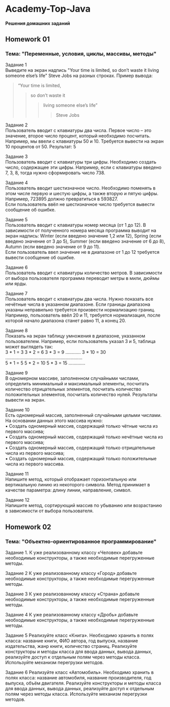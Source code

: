 # Academy-Top-Java

#### Решения домашних заданий

## Homework 01

### Тема: "Переменные, условия, циклы, массивы, методы"

Задание 1    
Выведите на экран надпись "Your time is limited, so don’t waste it living someone else’s life" Steve Jobs на разных строках. Пример вывода:    
>“Your time is limited,    
>>so don’t waste it    
>>>living someone else’s life”    
>>>>Steve Jobs

Задание 2    
Пользователь вводит с клавиатуры два числа. Первое число – это значение, второе число процент, который необходимо посчитать. Например, мы ввели с клавиатуры 50 и 10. Требуется вывести на экран 10 процентов от 50. Результат: 5

Задание 3    
Пользователь вводит с клавиатуры три цифры. Необходимо создать число, содержащее эти цифры. Например, если с клавиатуры введено 7, 3, 8, тогда нужно сформировать число 738.

Задание 4    
Пользователь вводит шестизначное число. Необходимо поменять в этом числе первую и шестую цифры, а также вторую и пятую цифры.    
Например, 723895 должно превратиться в 593827.    
Если пользователь ввёл не шестизначное число требуется вывести сообщение об ошибке.    

Задание 5    
Пользователь вводит с клавиатуры номер месяца (от 1 до 12). В зависимости от полученного номера месяца программа выводит на экран надпись: Winter (если введено значение 1,2 или 12), Spring (если введено значение от 3 до 5), Summer (если введено значение от 6 до 8), Autumn (если введено значение от 9 до 11).    
Если пользователь ввел значение не в диапазоне от 1 до 12 требуется вывести сообщение об ошибке.

Задание 6    
Пользователь вводит с клавиатуры количество метров. В зависимости от выбора пользователя программа переводит метры в мили, дюймы или ярды.

Задание 7    
Пользователь вводит с клавиатуры два числа. Нужно показать все нечётные числа в указанном диапазоне. Если границы диапазона указаны неправильно требуется произвести нормализацию границ. Например, пользователь ввёл 20 и 11, требуется нормализация, после которой начало диапазона станет равно 11, а конец 20.

Задание 8    
Показать на экран таблицу умножения в диапазоне, указанном пользователем. Например, если пользователь указал 3 и 5, таблица может выглядеть так:    
3 * 1 = 3 3 * 2 = 6 3 * 3 = 9 ………… 3 * 10 = 30    
……………………………………………………    
5 * 1 = 5 5 * 2 = 10 5 * 3 = 15 ………….

Задание 9    
В одномерном массиве, заполненном случайными числами, определить минимальный и максимальный элементы, посчитать количество отрицательных элементов, посчитать количество положительных элементов, посчитать количество нулей. Результаты вывести на экран.

Задание 10    
Есть одномерный массив, заполненный случайными целыми числами. На основании данных этого массива нужно:    
▪ Создать одномерный массив, содержащий только чётные числа из первого массива;    
▪ Создать одномерный массив, содержащий только нечётные числа из первого массива;    
▪ Создать одномерный массив, содержащий только отрицательные числа из первого массива;    
▪ Создать одномерный массив, содержащий только положительные числа из первого массива.

Задание 11    
Напишите метод, который отображает горизонтальную или вертикальную линию из некоторого символа. Метод принимает в качестве параметра: длину линии, направление, символ.

Задание 12    
Напишите метод, сортирующий массив по убыванию или возрастанию в зависимости от выбора пользователя.

## Homework 02

### Тема: "Объектно-ориентированное программирование"

Задание 1. К уже реализованному классу «Человек» добавьте необходимые конструкторы, а также необходимые перегруженные методы.

Задание 2
К уже реализованному классу «Город» добавьте необходимые конструкторы, а также необходимые перегруженные методы.

Задание 3
К уже реализованному классу «Страна» добавьте необходимые конструкторы, а также необходимые перегруженные методы.

Задание 4
К уже реализованному классу «Дробь» добавьте необходимые конструкторы, а также необходимые перегруженные методы.

Задание 5
Реализуйте класс «Книга». Необходимо хранить в полях класса: название книги, ФИО автора, год выпуска, название издательства, жанр книги, количество страниц. Реализуйте конструкторы и методы класса для ввода данных, вывода данных, реализуйте доступ к отдельным полям через методы класса. Используйте механизм перегрузки методов.

Задание 6
Реализуйте класс «Автомобиль». Необходимо хранить в полях класса: название автомобиля, название производителя, год выпуска, объём двигателя. Реализуйте конструкторы и методы класса для ввода данных, вывода данных, реализуйте доступ к отдельным полям через методы класса. Используйте механизм перегрузки методов.

